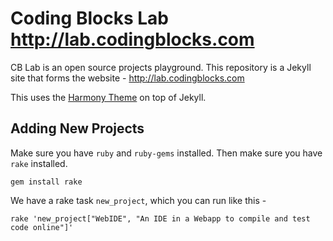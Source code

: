 # Coding Blocks Lab <http://lab.codingblocks.com>

CB Lab is an open source projects playground. This repository is a Jekyll
site that forms the website - <http://lab.codingblocks.com>

This uses the [Harmony Theme](THEME.md) on top of Jekyll.

## Adding New Projects

Make sure you have `ruby` and `ruby-gems` installed.
Then make sure you have `rake` installed.

```shell
gem install rake
```

We have a rake task `new_project`, which you can run like this -

```shell
rake 'new_project["WebIDE", "An IDE in a Webapp to compile and test code online"]'
```
